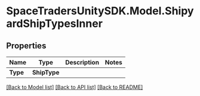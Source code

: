 # SpaceTradersUnitySDK.Model.ShipyardShipTypesInner

## Properties

Name | Type | Description | Notes
------------ | ------------- | ------------- | -------------
**Type** | **ShipType** |  | 

[[Back to Model list]](../README.md#documentation-for-models) [[Back to API list]](../README.md#documentation-for-api-endpoints) [[Back to README]](../README.md)

